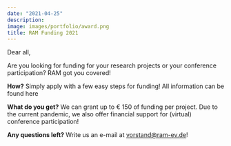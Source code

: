 ```yaml
---
date: "2021-04-25"
description: 
image: images/portfolio/award.png
title: RAM Funding 2021
---
```


Dear all,

Are you looking for funding for your research projects or your conference participation? RAM got you covered!

**How?** Simply apply with a few easy steps for funding! All information can be found here

**What do you get?** We can grant up to € 150 of funding per project. Due to the current pandemic, we also offer financial support for (virtual) conference participation!

**Any questions left?** Write us an e-mail at vorstand@ram-ev.de!
